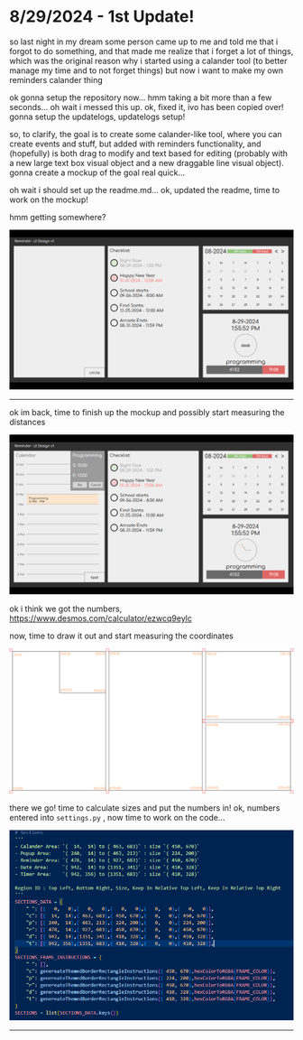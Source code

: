 # 8/29/2024 - 1st Update!

so last night in my dream some person came up to me and told me that i forgot to do something, and that made me realize that i forget a lot of things, which was the original reason why i started using a calander tool (to better manage my time and to not forget things) but now i want to make my own reminders calander thing

ok gonna setup the repository now... hmm taking a bit more than a few seconds... oh wait i messed this up. ok, fixed it, ivo has been copied over! gonna setup the updatelogs, updatelogs setup!

so, to clarify, the goal is to create some calander-like tool, where you can create events and stuff, but added with reminders functionality, and (hopefully) is both drag to modify and text based for editing (probably with a new large text box visual object and a new draggable line visual object). gonna create a mockup of the goal real quick...

oh wait i should set up the readme.md... ok, updated the readme, time to work on the mockup!

hmm getting somewhere?

![hmm](</updatelogs/images/082024/08292024 - 1.png>)

---

ok im back, time to finish up the mockup and possibly start measuring the distances

![yay](</updatelogs/images/082024/08292024 - 2.png>)

ok i think we got the numbers, https://www.desmos.com/calculator/ezwcq9eylc

now, time to draw it out and start measuring the coordinates

![yay](</updatelogs/images/082024/08292024 - 3.png>)

there we go! time to calculate sizes and put the numbers in! ok, numbers entered into `settings.py` , now time to work on the code...

![yay](</updatelogs/images/082024/08292024 - 4.png>)

---

